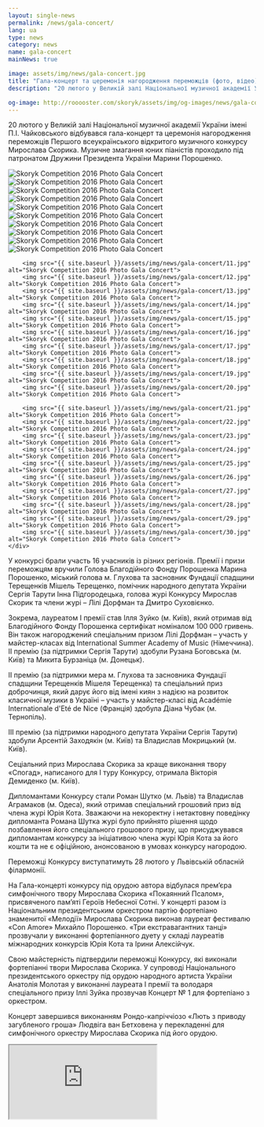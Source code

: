 ```yaml
---
layout: single-news
permalink: /news/gala-concert/
lang: ua
type: news
category: news
name: gala-concert
mainNews: true

image: assets/img/news/gala-concert.jpg
title: "Гала-концерт та церемонія нагородження переможців (фото, відео)"
description: "20 лютого у Великій залі Національної музичної академії України імені П.І. Чайковського відбувався гала-концерт та церемонія нагородження переможців Першого всеукраїнського відкритого музичного конкурсу Мирослава Скорика"

og-image: http://rooooster.com/skoryk/assets/img/og-images/news/gala-concert.jpg
---
```


20 лютого у Великій залі Національної музичної академії України імені П.І. Чайковського відбувався гала-концерт та церемонія нагородження переможців Першого всеукраїнського відкритого музичного конкурсу Мирослава Скорика. Музичне змагання юних піаністів проходило під патронатом Дружини Президента України Марини Порошенко.

<div class="gallery">
    <div class="fotorama">
        <img src="{{ site.baseurl }}/assets/img/news/gala-concert/01.jpg" alt="Skoryk Competition 2016 Photo Gala Concert">
        <img src="{{ site.baseurl }}/assets/img/news/gala-concert/02.jpg" alt="Skoryk Competition 2016 Photo Gala Concert">
        <img src="{{ site.baseurl }}/assets/img/news/gala-concert/03.jpg" alt="Skoryk Competition 2016 Photo Gala Concert">
        <img src="{{ site.baseurl }}/assets/img/news/gala-concert/04.jpg" alt="Skoryk Competition 2016 Photo Gala Concert">
        <img src="{{ site.baseurl }}/assets/img/news/gala-concert/05.jpg" alt="Skoryk Competition 2016 Photo Gala Concert">
        <img src="{{ site.baseurl }}/assets/img/news/gala-concert/06.jpg" alt="Skoryk Competition 2016 Photo Gala Concert">
        <img src="{{ site.baseurl }}/assets/img/news/gala-concert/07.jpg" alt="Skoryk Competition 2016 Photo Gala Concert">
        <img src="{{ site.baseurl }}/assets/img/news/gala-concert/08.jpg" alt="Skoryk Competition 2016 Photo Gala Concert">
        <img src="{{ site.baseurl }}/assets/img/news/gala-concert/09.jpg" alt="Skoryk Competition 2016 Photo Gala Concert">
        <img src="{{ site.baseurl }}/assets/img/news/gala-concert/10.jpg" alt="Skoryk Competition 2016 Photo Gala Concert">

        <img src="{{ site.baseurl }}/assets/img/news/gala-concert/11.jpg" alt="Skoryk Competition 2016 Photo Gala Concert">
        <img src="{{ site.baseurl }}/assets/img/news/gala-concert/12.jpg" alt="Skoryk Competition 2016 Photo Gala Concert">
        <img src="{{ site.baseurl }}/assets/img/news/gala-concert/13.jpg" alt="Skoryk Competition 2016 Photo Gala Concert">
        <img src="{{ site.baseurl }}/assets/img/news/gala-concert/14.jpg" alt="Skoryk Competition 2016 Photo Gala Concert">
        <img src="{{ site.baseurl }}/assets/img/news/gala-concert/15.jpg" alt="Skoryk Competition 2016 Photo Gala Concert">
        <img src="{{ site.baseurl }}/assets/img/news/gala-concert/16.jpg" alt="Skoryk Competition 2016 Photo Gala Concert">
        <img src="{{ site.baseurl }}/assets/img/news/gala-concert/17.jpg" alt="Skoryk Competition 2016 Photo Gala Concert">
        <img src="{{ site.baseurl }}/assets/img/news/gala-concert/18.jpg" alt="Skoryk Competition 2016 Photo Gala Concert">
        <img src="{{ site.baseurl }}/assets/img/news/gala-concert/19.jpg" alt="Skoryk Competition 2016 Photo Gala Concert">
        <img src="{{ site.baseurl }}/assets/img/news/gala-concert/20.jpg" alt="Skoryk Competition 2016 Photo Gala Concert">

        <img src="{{ site.baseurl }}/assets/img/news/gala-concert/21.jpg" alt="Skoryk Competition 2016 Photo Gala Concert">
        <img src="{{ site.baseurl }}/assets/img/news/gala-concert/22.jpg" alt="Skoryk Competition 2016 Photo Gala Concert">
        <img src="{{ site.baseurl }}/assets/img/news/gala-concert/23.jpg" alt="Skoryk Competition 2016 Photo Gala Concert">
        <img src="{{ site.baseurl }}/assets/img/news/gala-concert/24.jpg" alt="Skoryk Competition 2016 Photo Gala Concert">
        <img src="{{ site.baseurl }}/assets/img/news/gala-concert/25.jpg" alt="Skoryk Competition 2016 Photo Gala Concert">
        <img src="{{ site.baseurl }}/assets/img/news/gala-concert/26.jpg" alt="Skoryk Competition 2016 Photo Gala Concert">
        <img src="{{ site.baseurl }}/assets/img/news/gala-concert/27.jpg" alt="Skoryk Competition 2016 Photo Gala Concert">
        <img src="{{ site.baseurl }}/assets/img/news/gala-concert/28.jpg" alt="Skoryk Competition 2016 Photo Gala Concert">
        <img src="{{ site.baseurl }}/assets/img/news/gala-concert/29.jpg" alt="Skoryk Competition 2016 Photo Gala Concert">
        <img src="{{ site.baseurl }}/assets/img/news/gala-concert/30.jpg" alt="Skoryk Competition 2016 Photo Gala Concert">
    </div>
</div>

У конкурсі брали участь 16 учасників із різних регіонів. Премії і призи переможцям вручили Голова Благодійного Фонду Порошенка Марина Порошенко, міський голова м. Глухова та засновник Фундації спадщини Терещенків Мішель Терещенко, помічник народного депутата України Сергія Тарути Інна Підгородецька, голова журі Конкурсу Мирослав Скорик та члени журі – Лілі Дорфман та Дмитро Суховієнко.

Зокрема, лауреатом І премії став Ілля Зуйко (м. Київ), який отримав від Благодійного Фонду Порошенка сертифікат номіналом 100 000 гривень. Він також нагороджений спеціальним призом Лілі Дорфман – участь у майстер-класах  від International Summer Academy of Music (Німеччина).
ІІ премію (за підтримки Сергія Тарути) здобули Рузана Боговська (м. Київ) та Микита Бурзанiца  (м. Донецьк).

ІІ премію (за підтримки мера м. Глухова та засновника Фундації спадщини Терещенків Мішеля Терещенка) та спеціальний приз доброчинця, який дарує його від імені киян з надією на розвиток класичної музики в Україні – участь у майстер-класі від Académie Internationale d'Eté de Nice (Франція) здобула Діана Чубак (м. Тернопіль).

ІІІ премію (за підтримки народного депутата України Сергія Тарути) здобули Арсентій Заходякін (м. Київ) та Владислав Мокрицький (м. Київ).

Сеціальний приз Мирослава Скорика за краще виконання твору «Спогад», написаного для І туру Конкурсу, отримала Вікторія Демиденко (м. Київ).

Дипломантами Конкурсу стали Роман Шутко (м. Львів) та Владислав Аграмаков (м. Одеса), який отримав спеціальний грошовий приз від члена журі Юрія Кота. Зважаючи на некоректну і нетактовну поведінку дипломанта Романа Шутка журі було прийнято рішення щодо позбавлення його спеціального грошового призу, що присуджувався дипломантам конкурсу за ініціативою члена журі Юрія Кота за його кошти та не є офіційною, анонсованою в умовах конкурсу нагородою.

Переможці Конкурсу виступатимуть 28 лютого у Львівській обласній філармонії.

На Гала-концерті конкурсу під орудою автора відбулася прем’єра симфонічного твору Мирослава Скорика  «Покаянний Псалом», присвяченого пам’яті Героїв Небесної Сотні. У концерті разом із Національним президентським оркестром партію фортепіано знаменитої «Мелодії» Мирослава Скорика виконав лауреат фестивалю «Con Amore»  Михайло Порошенко. «Три екстравагантних танці» прозвучали у виконанні фортепіанного дуету у складі лауреатів міжнародних конкурсів Юрія Кота та Ірини Алексійчук.

Свою майстерність підтвердили переможці Конкурсу, які виконали фортепіанні твори Мирослава Скорика. У супроводі Національного президентського оркестру під орудою народного артиста України Анатолія Молотая у виконанні лауреата І премії та володаря спеціального призу Іллі Зуйка прозвучав Концерт № 1 для фортепіано з оркестром.

Концерт завершився виконанням Рондо-капріччіозо «Лють з приводу загубленого гроша» Людвіга ван Бетховена у перекладенні для симфонічного оркестру Мирослава Скорика під його орудою.

<div class="video-content">
    <div class="video-content__ratio">
        <iframe class="video-content__iframe" src="https://www.youtube.com/embed/MEYOo3N1c-c"></iframe>
    </div>
</div>
